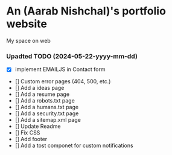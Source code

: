 # An (Aarab Nishchal)'s portfolio website

My space on web

### Upadted TODO (2024-05-22-yyyy-mm-dd)
- [x] implement EMAILJS in Contact form
- [] Custom error pages (404, 500, etc.)
- [] Add a ideas page
- [] Add a resume page
- [] Add a robots.txt page
- [] Add a humans.txt page
- [] Add a security.txt page
- [] Add a sitemap.xml page
- [] Update Readme
- [] Fix CSS
- [] Add footer
- [] Add a tost componet for custom notifications
